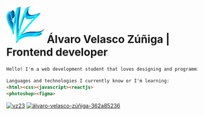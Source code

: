 ![](https://github.com/VZAlvaro23/VZAlvaro23/blob/main/vz.png)
Álvaro Velasco Zúñiga | Frontend developer
=============
```html
Hello! I'm a web development student that loves designing and programming things.
```
```html
Languages and technologies I currently know or I'm learning:
<html><css><javascript><reactjs>
<photoshop><figma>
```
<a href="https://codepen.io/vz23" target="blank"><img align="center" src="https://raw.githubusercontent.com/rahuldkjain/github-profile-readme-generator/master/src/images/icons/Social/codepen.svg" alt="vz23" height="30" width="40" /></a>
<a href="https://linkedin.com/in/álvaro-velasco-zúñiga-362a85236" target="blank"><img align="center" src="https://raw.githubusercontent.com/rahuldkjain/github-profile-readme-generator/master/src/images/icons/Social/linked-in-alt.svg" alt="álvaro-velasco-zúñiga-362a85236" height="30" width="40" /></a>
